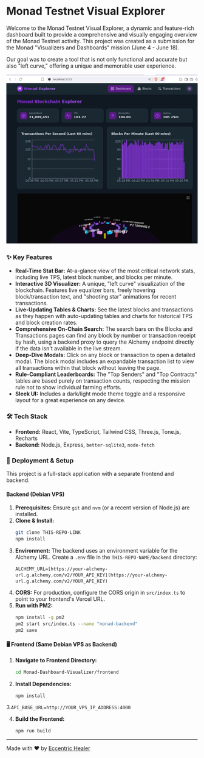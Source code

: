 # Monad Testnet Visual Explorer

Welcome to the Monad Testnet Visual Explorer, a dynamic and feature-rich dashboard built to provide a comprehensive and visually engaging overview of the Monad Testnet activity. This project was created as a submission for the Monad "Visualizers and Dashboards" mission (June 4 - June 18).

Our goal was to create a tool that is not only functional and accurate but also "left curve," offering a unique and memorable user experience.



![Dashboard Screenshot](https://raw.githubusercontent.com/Eccentrichealerbuilds/Monad-Dashboard-Visualizer/refs/heads/Main/Screenshot_20250616-183846.jpg)


### ✨ Key Features

* **Real-Time Stat Bar:** At-a-glance view of the most critical network stats, including live TPS, latest block number, and blocks per minute.
* **Interactive 3D Visualizer:** A unique, "left curve" visualization of the blockchain. Features live equalizer bars, freely hovering block/transaction text, and "shooting star" animations for recent transactions.
* **Live-Updating Tables & Charts:** See the latest blocks and transactions as they happen with auto-updating tables and charts for historical TPS and block creation rates.
* **Comprehensive On-Chain Search:** The search bars on the Blocks and Transactions pages can find any block by number or transaction receipt by hash, using a backend proxy to query the Alchemy endpoint directly if the data isn't available in the live stream.
* **Deep-Dive Modals:** Click on any block or transaction to open a detailed modal. The block modal includes an expandable transaction list to view all transactions within that block without leaving the page.
* **Rule-Compliant Leaderboards:** The "Top Senders" and "Top Contracts" tables are based purely on transaction counts, respecting the mission rule not to show individual farming efforts.
* **Sleek UI:** Includes a dark/light mode theme toggle and a responsive layout for a great experience on any device.

### 🛠️ Tech Stack

* **Frontend:** React, Vite, TypeScript, Tailwind CSS, Three.js, Tone.js, Recharts
* **Backend:** Node.js, Express, `better-sqlite3`, `node-fetch`

### 🚀 Deployment & Setup

This project is a full-stack application with a separate frontend and backend.

#### Backend (Debian VPS)

1.  **Prerequisites:** Ensure `git` and `nvm` (or a recent version of Node.js) are installed.
2.  **Clone & Install:**
    ```bash
    git clone THIS-REPO-LINK
    npm install
    ```
3.  **Environment:** The backend uses an environment variable for the Alchemy URL. Create a `.env` file in the `THIS-REPO-NAME/backend` directory:
    ```
    ALCHEMY_URL=[https://your-alchemy-url.g.alchemy.com/v2/YOUR_API_KEY](https://your-alchemy-url.g.alchemy.com/v2/YOUR_API_KEY)
    ```
4.  **CORS:** For production, configure the CORS origin in `src/index.ts` to point to your frontend's Vercel URL.
5.  **Run with PM2:**
    ```bash
    npm install -g pm2
    pm2 start src/index.ts --name "monad-backend"
    pm2 save
    ```

#### 🖥️ Frontend (Same Debian VPS as Backend)

1. **Navigate to Frontend Directory:**

    ```bash
    cd Monad-Dashboard-Visualizer/frontend
    ```
2. **Install Dependencies:**
    ```
    npm install
    ```

3.```
API_BASE_URL=http://YOUR_VPS_IP_ADDRESS:4000
    ```

4. **Build the Frontend:**

    ```bash
    npm run build
    ```

---

Made with ❤️ by [Eccentric Healer](https://x.com/eccentrichealer)
